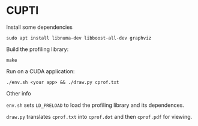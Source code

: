 # CUPTI

Install some dependencies

    sudo apt install libnuma-dev libboost-all-dev graphviz

Build the profiling library:

    make

Run on a CUDA application:

    ./env.sh <your app> && ./draw.py cprof.txt

Other info

`env.sh` sets `LD_PRELOAD` to load the profiling library and its dependences.

`draw.py` translates `cprof.txt` into `cprof.dot` and then `cprof.pdf` for viewing.